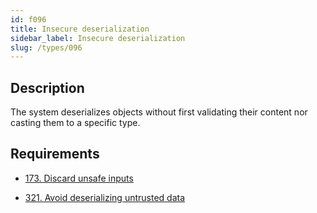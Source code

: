 ```yaml
---
id: f096
title: Insecure deserialization
sidebar_label: Insecure deserialization
slug: /types/096
---
```


## Description

The system deserializes objects without first validating their content
nor casting them to a specific type.

## Requirements

- [173. Discard unsafe inputs](/criteria/source/173)

- [321. Avoid deserializing untrusted data](/criteria/data/321)
